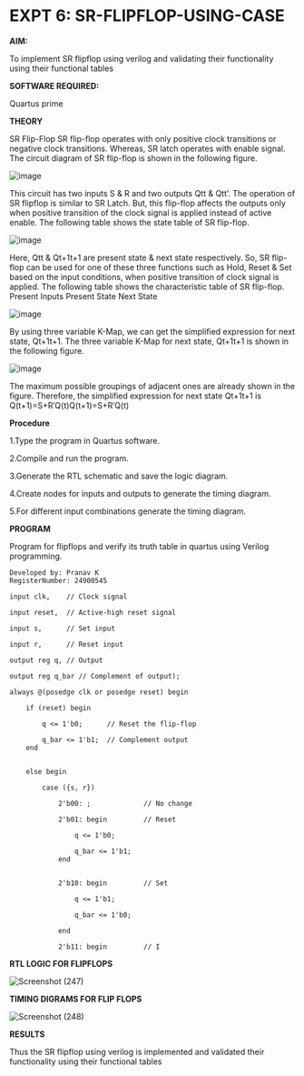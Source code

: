 # EXPT 6: SR-FLIPFLOP-USING-CASE

**AIM:**

To implement  SR flipflop using verilog and validating their functionality using their functional tables

**SOFTWARE REQUIRED:**

Quartus prime

**THEORY**

SR Flip-Flop SR flip-flop operates with only positive clock transitions or negative clock transitions. Whereas, SR latch operates with enable signal. The circuit diagram of SR flip-flop is shown in the following figure.

![image](https://github.com/naavaneetha/SR-FLIPFLOP-USING-CASE/assets/154305477/0f710028-ad52-4d3e-9276-8714cf023a25)

 
This circuit has two inputs S & R and two outputs Qtt & Qtt’. The operation of SR flipflop is similar to SR Latch. But, this flip-flop affects the outputs only when positive transition of the clock signal is applied instead of active enable. The following table shows the state table of SR flip-flop.

![image](https://github.com/naavaneetha/SR-FLIPFLOP-USING-CASE/assets/154305477/dabfc4f4-87e3-4cbc-9472-f89ee1b5ed30)

 
Here, Qtt & Qt+1t+1 are present state & next state respectively. So, SR flip-flop can be used for one of these three functions such as Hold, Reset & Set based on the input conditions, when positive transition of clock signal is applied. The following table shows the characteristic table of SR flip-flop. Present Inputs Present State Next State

![image](https://github.com/naavaneetha/SR-FLIPFLOP-USING-CASE/assets/154305477/dd90d16c-aec5-4290-a586-e2346b1e9eb5)

 
By using three variable K-Map, we can get the simplified expression for next state, Qt+1t+1. The three variable K-Map for next state, Qt+1t+1 is shown in the following figure.

![image](https://github.com/naavaneetha/SR-FLIPFLOP-USING-CASE/assets/154305477/473efad6-d70b-4ca7-aeb7-898bbfca319f)

 
The maximum possible groupings of adjacent ones are already shown in the figure. Therefore, the simplified expression for next state Qt+1t+1 is Q(t+1)=S+R′Q(t)Q(t+1)=S+R′Q(t)

**Procedure**

1.Type the program in Quartus software.

2.Compile and run the program.

3.Generate the RTL schematic and save the logic diagram.

4.Create nodes for inputs and outputs to generate the timing diagram.

5.For different input combinations generate the timing diagram.

**PROGRAM**

Program for flipflops and verify its truth table in quartus using Verilog programming.
```
Developed by: Pranav K
RegisterNumber: 24900545
```
```
input clk,    // Clock signal

input reset,  // Active-high reset signal

input s,      // Set input

input r,      // Reset input

output reg q, // Output

output reg q_bar // Complement of output);

always @(posedge clk or posedge reset) begin

    if (reset) begin
    
        q <= 1'b0;      // Reset the flip-flop
        
        q_bar <= 1'b1;  // Complement output
    end
    
    
    else begin
    
        case ({s, r})
        
            2'b00: ;             // No change
            
            2'b01: begin         // Reset
            
                q <= 1'b0;
                
                q_bar <= 1'b1;
            end
            
            
            2'b10: begin         // Set
            
                q <= 1'b1;
                
                q_bar <= 1'b0;
          
            end
            
            2'b11: begin         // I
```

**RTL LOGIC FOR FLIPFLOPS**

![Screenshot (247)](https://github.com/user-attachments/assets/87792f88-f572-4bd0-8565-02f81fcb92ba)


**TIMING DIGRAMS FOR FLIP FLOPS**

![Screenshot (248)](https://github.com/user-attachments/assets/e6558da3-6197-42e9-b395-e97ab4af82f3)


**RESULTS**

Thus the SR flipflop using verilog is implemented and validated their functionality using their functional tables
